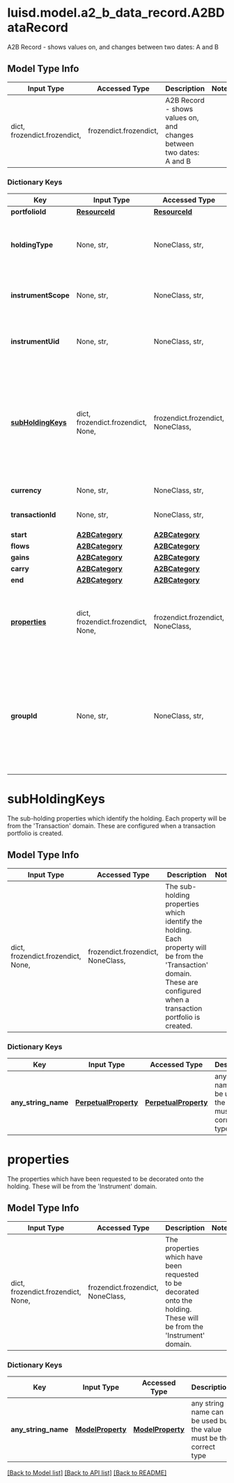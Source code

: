 # luisd.model.a2_b_data_record.A2BDataRecord

A2B Record - shows values on, and changes between two dates: A and B

## Model Type Info
Input Type | Accessed Type | Description | Notes
------------ | ------------- | ------------- | -------------
dict, frozendict.frozendict,  | frozendict.frozendict,  | A2B Record - shows values on, and changes between two dates: A and B | 

### Dictionary Keys
Key | Input Type | Accessed Type | Description | Notes
------------ | ------------- | ------------- | ------------- | -------------
**portfolioId** | [**ResourceId**](ResourceId.md) | [**ResourceId**](ResourceId.md) |  | [optional] 
**holdingType** | None, str,  | NoneClass, str,  | The type of the holding e.g. Position, Balance, CashCommitment, Receivable, ForwardFX etc. | [optional] 
**instrumentScope** | None, str,  | NoneClass, str,  | The unique Lusid Instrument Id (LUID) of the instrument that the holding is in. | [optional] 
**instrumentUid** | None, str,  | NoneClass, str,  | The unique Lusid Instrument Id (LUID) of the instrument that the holding is in. | [optional] 
**[subHoldingKeys](#subHoldingKeys)** | dict, frozendict.frozendict, None,  | frozendict.frozendict, NoneClass,  | The sub-holding properties which identify the holding. Each property will be from the &#x27;Transaction&#x27; domain. These are configured when a transaction portfolio is created. | [optional] 
**currency** | None, str,  | NoneClass, str,  | The holding currency. | [optional] 
**transactionId** | None, str,  | NoneClass, str,  | The unique identifier for the transaction. | [optional] 
**start** | [**A2BCategory**](A2BCategory.md) | [**A2BCategory**](A2BCategory.md) |  | [optional] 
**flows** | [**A2BCategory**](A2BCategory.md) | [**A2BCategory**](A2BCategory.md) |  | [optional] 
**gains** | [**A2BCategory**](A2BCategory.md) | [**A2BCategory**](A2BCategory.md) |  | [optional] 
**carry** | [**A2BCategory**](A2BCategory.md) | [**A2BCategory**](A2BCategory.md) |  | [optional] 
**end** | [**A2BCategory**](A2BCategory.md) | [**A2BCategory**](A2BCategory.md) |  | [optional] 
**[properties](#properties)** | dict, frozendict.frozendict, None,  | frozendict.frozendict, NoneClass,  | The properties which have been requested to be decorated onto the holding. These will be from the &#x27;Instrument&#x27; domain. | [optional] 
**groupId** | None, str,  | NoneClass, str,  | Arbitrary string that can be used to cross reference an entry in the A2B report with activity in the A2B-Movements. This should be used purely as a token. The content should not be relied upon. | [optional] 

# subHoldingKeys

The sub-holding properties which identify the holding. Each property will be from the 'Transaction' domain. These are configured when a transaction portfolio is created.

## Model Type Info
Input Type | Accessed Type | Description | Notes
------------ | ------------- | ------------- | -------------
dict, frozendict.frozendict, None,  | frozendict.frozendict, NoneClass,  | The sub-holding properties which identify the holding. Each property will be from the &#x27;Transaction&#x27; domain. These are configured when a transaction portfolio is created. | 

### Dictionary Keys
Key | Input Type | Accessed Type | Description | Notes
------------ | ------------- | ------------- | ------------- | -------------
**any_string_name** | [**PerpetualProperty**](PerpetualProperty.md) | [**PerpetualProperty**](PerpetualProperty.md) | any string name can be used but the value must be the correct type | [optional] 

# properties

The properties which have been requested to be decorated onto the holding. These will be from the 'Instrument' domain.

## Model Type Info
Input Type | Accessed Type | Description | Notes
------------ | ------------- | ------------- | -------------
dict, frozendict.frozendict, None,  | frozendict.frozendict, NoneClass,  | The properties which have been requested to be decorated onto the holding. These will be from the &#x27;Instrument&#x27; domain. | 

### Dictionary Keys
Key | Input Type | Accessed Type | Description | Notes
------------ | ------------- | ------------- | ------------- | -------------
**any_string_name** | [**ModelProperty**](ModelProperty.md) | [**ModelProperty**](ModelProperty.md) | any string name can be used but the value must be the correct type | [optional] 

[[Back to Model list]](../../README.md#documentation-for-models) [[Back to API list]](../../README.md#documentation-for-api-endpoints) [[Back to README]](../../README.md)

